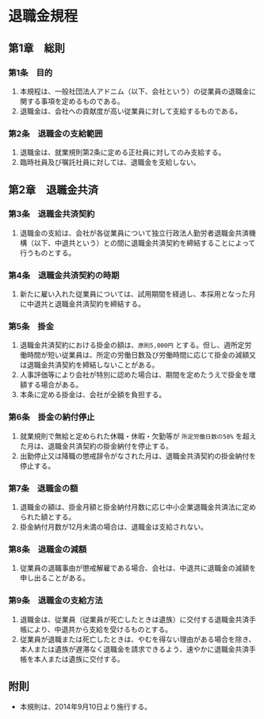 # 退職金規程

## 第1章　総則

### 第1条　目的

1. 本規程は、一般社団法人アドニム（以下、会社という）の従業員の退職金に関する事項を定めるものである。
2. 退職金は、会社への貢献度が高い従業員に対して支給するものである。

### 第2条　退職金の支給範囲

1. 退職金は、就業規則第2条に定める正社員に対してのみ支給する。
2. 臨時社員及び嘱託社員に対しては、退職金を支給しない。

## 第2章　退職金共済

### 第3条　退職金共済契約

1. 退職金の支給は、会社が各従業員について独立行政法人勤労者退職金共済機構（以下、中退共という）との間に退職金共済契約を締結することによって行うものとする。

### 第4条　退職金共済契約の時期

1. 新たに雇い入れた従業員については、試用期間を経過し、本採用となった月に中退共と退職金共済契約を締結する。

### 第5条　掛金

1. 退職金共済契約における掛金の額は、`原則5,000円` とする。但し、週所定労働時間が短い従業員は、所定の労働日数及び労働時間に応じて掛金の減額又は退職金共済契約を締結しないことがある。
2. 人事評価等により会社が特別に認めた場合は、期間を定めたうえで掛金を増額する場合がある。
3. 本条に定める掛金は、会社が全額を負担する。

### 第6条　掛金の納付停止

1. 就業規則で無給と定められた休職・休暇・欠勤等が `所定労働日数の50%` を超えた月は、退職金共済契約の掛金納付を停止する。
2. 出勤停止又は降職の懲戒辞令がなされた月は、退職金共済契約の掛金納付を停止する。

### 第7条　退職金の額

1. 退職金の額は、掛金月額と掛金納付月数に応じ中小企業退職金共済法に定められた額とする。
2. 掛金納付月数が12月未満の場合は、退職金は支給されない。

### 第8条　退職金の減額

1. 従業員の退職事由が懲戒解雇である場合、会社は、中退共に退職金の減額を申し出ることがある。

### 第9条　退職金の支給方法

1. 退職金は、従業員（従業員が死亡したときは遺族）に交付する退職金共済手帳により、中退共から支給を受けるものとする。
2. 従業員が退職または死亡したときは、やむを得ない理由がある場合を除き、本人または遺族が遅滞なく退職金を請求できるよう、速やかに退職金共済手帳を本人または遺族に交付する。


## 附則

* 本規則は、2014年9月10日より施行する。
